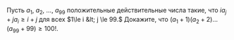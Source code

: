 Пусть $a_1,$ $a_2,$  $\ldots,$ $a_{99}$ положительные действительные числа такие, что $ia_j+ja_i\ge i+j$ для всех $1\le i &lt; j \le 99.$ Докажите, что 
$(a_1+1)(a_2+2)\ldots (a_{99}+99) \ge 100!.$